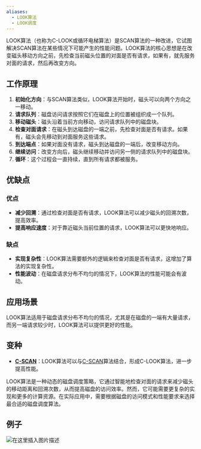 ```yaml
---
aliases:
  - LOOK算法
  - LOOK调度
---
```



LOOK算法（也称为C-LOOK或循环电梯算法）是SCAN算法的一种改进，它试图解决SCAN算法在某些情况下可能产生的性能问题。LOOK算法的核心思想是在改变磁头移动方向之前，先检查当前磁头位置的对面是否有请求，如果有，就先服务对面的请求，然后再改变方向。

## 工作原理

1. **初始化方向**：与SCAN算法类似，LOOK算法开始时，磁头可以向两个方向之一移动。
2. **请求队列**：磁盘访问请求按照它们在磁盘上的位置被组织成一个队列。
3. **移动磁头**：磁头沿着当前方向移动，访问请求队列中的磁盘块。
4. **检查对面请求**：在磁头到达磁盘的一端之前，先检查对面是否有请求。如果有，磁头会先移动到对面服务这些请求。
5. **到达端点**：如果对面没有请求，磁头到达磁盘的一端后，改变移动方向。
6. **继续访问**：改变方向后，磁头继续移动并访问另一侧的请求队列中的磁盘块。
7. **循环**：这个过程会一直持续，直到所有请求都被服务。

## 优缺点

### 优点

- **减少回溯**：通过检查对面是否有请求，LOOK算法可以减少磁头的回溯次数，提高效率。
- **提高响应速度**：对于靠近磁头当前位置的请求，LOOK算法可以更快地响应。

### 缺点

- **实现复杂性**：LOOK算法需要额外的逻辑来检查对面是否有请求，这增加了算法的实现复杂性。
- **性能波动**：在磁盘请求分布不均匀的情况下，LOOK算法的性能可能会有波动。

## 应用场景

LOOK算法适用于磁盘请求分布不均匀的情况，尤其是在磁盘的一端有大量请求，而另一端请求较少时，LOOK算法可以提供更好的性能。

## 变种

- **[C-SCAN](C-SCAN.md)**：LOOK算法可以与[C-SCAN](C-SCAN.md)算法结合，形成C-LOOK算法，进一步提高性能。

LOOK算法是一种动态的磁盘调度策略，它通过智能地检查对面的请求来减少磁头的移动距离和回溯次数，从而提高磁盘的访问效率。然而，它可能需要更复杂的实现和更多的计算资源。在实际应用中，需要根据磁盘的访问模式和性能要求来选择最合适的磁盘调度算法。



## 例子



![在这里插入图片描述](https://pic-1257412153.cos.ap-nanjing.myqcloud.com/images/2024/07/06/20200408181748251-76aec5.png)